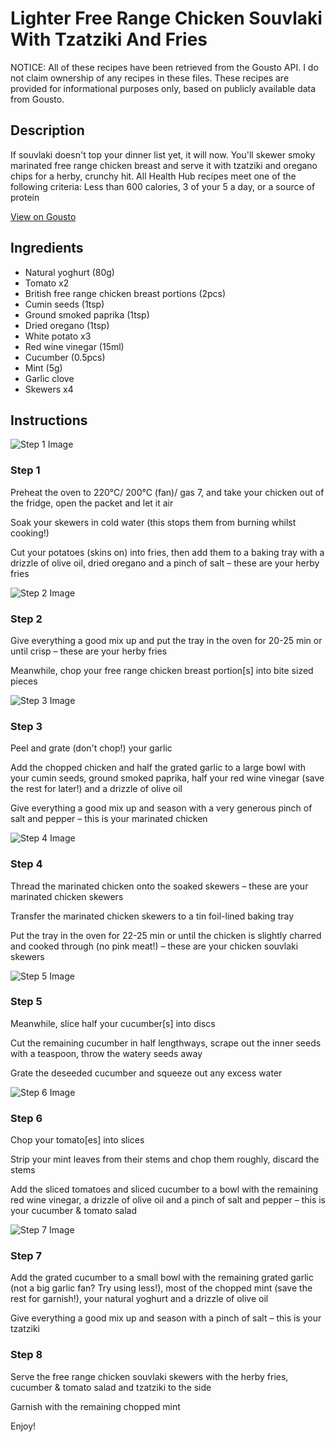 # Lighter Free Range Chicken Souvlaki With Tzatziki And Fries

NOTICE: All of these recipes have been retrieved from the Gousto API. I do not claim ownership of any recipes in these files. These recipes are provided for informational purposes only, based on publicly available data from Gousto.

## Description

If souvlaki doesn't top your dinner list yet, it will now. You'll skewer smoky marinated free range chicken breast and serve it with tzatziki and oregano chips for a herby, crunchy hit. All Health Hub recipes meet one of the following criteria: Less than 600 calories, 3 of your 5 a day, or a source of protein

[View on Gousto](https://www.gousto.co.uk/recipes/cookbook/lighter-free-range-chicken-souvlaki-with-tzatziki-and-fries)

## Ingredients

- Natural yoghurt (80g)
- Tomato x2
- British free range chicken breast portions (2pcs)
- Cumin seeds (1tsp)
- Ground smoked paprika (1tsp)
- Dried oregano (1tsp)
- White potato x3
- Red wine vinegar (15ml)
- Cucumber (0.5pcs)
- Mint (5g)
- Garlic clove
- Skewers x4

## Instructions

![Step 1 Image](https://production-media.gousto.co.uk/cms/recipe-step-image/Step-1-copy-2-1720443311702-x200.jpg)

### Step 1

Preheat the oven to 220°C/ 200°C (fan)/ gas 7, and take your chicken out of the fridge, open the packet and let it air

Soak your skewers in cold water (this stops them from burning whilst cooking!)

Cut your potatoes (skins on) into fries, then add them to a baking tray with a drizzle of olive oil, dried oregano and a pinch of salt – these are your herby fries

![Step 2 Image](https://production-media.gousto.co.uk/cms/recipe-step-image/Step-2-copy-2-1720443320191-x200.jpg)

### Step 2

Give everything a good mix up and put the tray in the oven for 20-25 min or until crisp – these are your herby fries

Meanwhile, chop your free range chicken breast portion[s] into bite sized pieces

![Step 3 Image](https://production-media.gousto.co.uk/cms/recipe-step-image/Step-3-copy-2-1720443324743-x200.jpg)

### Step 3

Peel and grate (don't chop!) your garlic

Add the chopped chicken and half the grated garlic to a large bowl with your cumin seeds, ground smoked paprika, half your red wine vinegar (save the rest for later!) and a drizzle of olive oil

Give everything a good mix up and season with a very generous pinch of salt and pepper – this is your marinated chicken

![Step 4 Image](https://production-media.gousto.co.uk/cms/recipe-step-image/Step-4-copy-1720443328623-x200.jpg)

### Step 4

Thread the marinated chicken onto the soaked skewers – these are your marinated chicken skewers

Transfer the marinated chicken skewers to a tin foil-lined baking tray

Put the tray in the oven for 22-25 min or until the chicken is slightly charred and cooked through (no pink meat!) – these are your chicken souvlaki skewers

![Step 5 Image](https://production-media.gousto.co.uk/cms/recipe-step-image/Step-5-copy-2-1720443331818-x200.jpg)

### Step 5

Meanwhile, slice half your cucumber[s] into discs

Cut the remaining cucumber in half lengthways, scrape out the inner seeds with a teaspoon, throw the watery seeds away

Grate the deseeded cucumber and squeeze out any excess water

![Step 6 Image](https://production-media.gousto.co.uk/cms/recipe-step-image/Step-6-copy-2-1720443335087-x200.jpg)

### Step 6

Chop your tomato[es] into slices

Strip your mint leaves from their stems and chop them roughly, discard the stems

Add the sliced tomatoes and sliced cucumber to a bowl with the remaining red wine vinegar, a drizzle of olive oil and a pinch of salt and pepper – this is your cucumber & tomato salad

![Step 7 Image](https://production-media.gousto.co.uk/cms/recipe-step-image/Step-7-copy-2-1720443338176-x200.jpg)

### Step 7

Add the grated cucumber to a small bowl with the remaining grated garlic (not a big garlic fan? Try using less!), most of the chopped mint (save the rest for garnish!), your natural yoghurt and a drizzle of olive oil

Give everything a good mix up and season with a pinch of salt – this is your tzatziki

### Step 8

Serve the free range chicken souvlaki skewers with the herby fries, cucumber & tomato salad and tzatziki to the side

Garnish with the remaining chopped mint

Enjoy!


